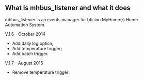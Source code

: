 ## What is mhbus_listener and what it does

mhbus_listener is an events manager for bticino MyHome(r) Home Automation System.

V.1.6 - October 2014
* Add daily log option;
* Add temperature trigger;
* Add batch trigger.

V.1.7 - August 2015
* Remove temperature trigger;